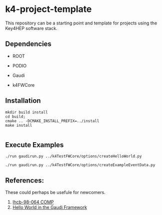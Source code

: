# k4-project-template


This repository can be a starting point and template for projects using the Key4HEP software stack.



## Dependencies

* ROOT

* PODIO

* Gaudi

* k4FWCore

## Installation


```
mkdir build install
cd build;
cmake .. -DCMAKE_INSTALL_PREFIX=../install
make install


```

## Execute Examples 


```
./run gaudirun.py ../k4TestFWCore/options/createHelloWorld.py 

./run gaudirun.py ../k4TestFWCore/options/createExampleEventData.py 

```


## References:
These could perhaps be usefule for newcomers. 
1. [lhcb-98-064 COMP](https://cds.cern.ch/record/691746/files/lhcb-98-064.pdf)
2. [Hello World in the Gaudi Framework](https://lhcb.github.io/DevelopKit/02a-gaudi-helloworld)
